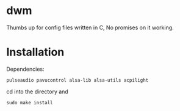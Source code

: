 # dwm
Thumbs up for config files written in C, No promises on it working.

# Installation
Dependencies:

```
pulseaudio pavucontrol alsa-lib alsa-utils acpilight
```

cd into the directory and

```
sudo make install
```
